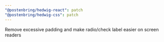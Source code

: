 ```yaml
---
"@postenbring/hedwig-react": patch
"@postenbring/hedwig-css": patch
---
```


Remove excessive padding and make radio/check label easier on screen readers
